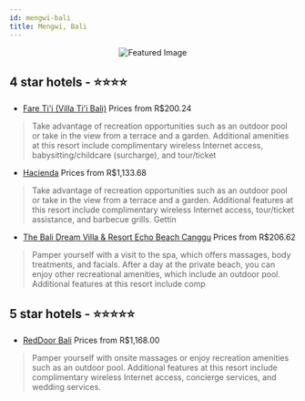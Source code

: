 ```yaml
---
id: mengwi-bali
title: Mengwi, Bali
---
```


<center><img src="https://i.travelapi.com/hotels/6000000/5710000/5704800/5704739/29a000b2_z.jpg" alt="Featured Image" /></center>


##  4 star hotels - ⭐️⭐️⭐️⭐️

-    [Fare Ti'i (Villa Ti'i Bali)](https://www.hurb.com/br/hotels/mengwi/fare-ti-i-villa-ti-i-bali-JNP-JP267401?cmp=18055) Prices from R$200.24
   > Take advantage of recreation opportunities such as an outdoor pool or take in the view from a terrace and a garden. Additional amenities at this resort include complimentary wireless Internet access, babysitting/childcare (surcharge), and tour/ticket
-    [Hacienda](https://www.hurb.com/br/hotels/mengwi/hacienda-JNP-JP720790?cmp=18055) Prices from R$1,133.68
   > Take advantage of recreation opportunities such as an outdoor pool or take in the view from a terrace and a garden. Additional features at this resort include complimentary wireless Internet access, tour/ticket assistance, and barbecue grills. Gettin
-    [The Bali Dream Villa & Resort Echo Beach Canggu](https://www.hurb.com/br/hotels/mengwi/the-bali-dream-villa-resort-echo-beach-canggu-JNP-JP316291?cmp=18055) Prices from R$206.62
   > Pamper yourself with a visit to the spa, which offers massages, body treatments, and facials. After a day at the private beach, you can enjoy other recreational amenities, which include an outdoor pool. Additional features at this resort include comp

##  5 star hotels - ⭐️⭐️⭐️⭐️⭐️

-    [RedDoor Bali](https://www.hurb.com/br/hotels/mengwi/reddoor-bali-JNP-JP807986?cmp=18055) Prices from R$1,168.00
   > Pamper yourself with onsite massages or enjoy recreation amenities such as an outdoor pool. Additional features at this resort include complimentary wireless Internet access, concierge services, and wedding services.
